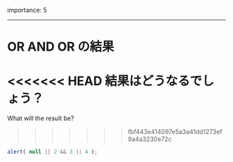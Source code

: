 importance: 5

---

# OR AND OR の結果

<<<<<<< HEAD
結果はどうなるでしょう？
=======
What will the result be?
>>>>>>> fbf443e414097e5a3a41dd1273ef9a4a3230e72c

```js
alert( null || 2 && 3 || 4 );
```
